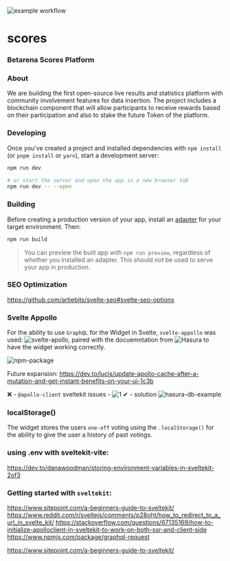 ![example workflow](https://github.com/Betarena/scores/actions/workflows/docker-image.yml/badge.svg)

# scores
### Betarena Scores Platform

### About

We are building the first open-source live results and statistics platform with community involvement features for data insertion. The project includes a blockchain component that will allow participants to receive rewards based on their participation and also to stake the future Token of the platform.

### Developing

Once you've created a project and installed dependencies with `npm install` (or `pnpm install` or `yarn`), start a development server:

```bash
npm run dev

# or start the server and open the app in a new browser tab
npm run dev -- --open
```

### Building

Before creating a production version of your app, install an [adapter](https://kit.svelte.dev/docs#adapters) for your target environment. Then:

```bash
npm run build
```

> You can preview the built app with `npm run preview`, regardless of whether you installed an adapter. This should _not_ be used to serve your app in production.

### SEO Optimization

https://github.com/artiebits/svelte-seo#svelte-seo-options

### Svelte Appollo

For the ability to use `GraphQL` for the Widget in Svelte, `svelte-appollo` was used: ![svelte-apollo](https://github.com/timhall/svelte-apollo), paired with the docuemntation from ![`Hasura`](https://hasura.io/learn/graphql/svelte-apollo/queries/2-create-query/) to have the widget working correctly.

![npm-package](https://www.npmjs.com/package/svelte-apollo)

Future expansion: https://dev.to/lucis/update-apollo-cache-after-a-mutation-and-get-instant-benefits-on-your-ui-1c3b

❌ - `@apollo-client` sveltekit issues - ![1](https://github.com/timhall/svelte-apollo/issues/97)
✔ - solution ![hasura-db-example](https://rodneylab.com/use-apollo-client-sveltekit/)

### localStorage()

The widget stores the users `one-off` voting using the `.localStorage()` for the ability to give the user a history of past votings.

### using .env with sveltekit-vite:

https://dev.to/danawoodman/storing-environment-variables-in-sveltekit-2of3

### Getting started with `sveltekit`:

https://www.sitepoint.com/a-beginners-guide-to-sveltekit/
https://www.reddit.com/r/sveltejs/comments/p28oht/how_to_redirect_to_a_url_in_svelte_kit/
https://stackoverflow.com/questions/67135169/how-to-initialize-apolloclient-in-sveltekit-to-work-on-both-ssr-and-client-side
https://www.npmjs.com/package/graphql-request

https://www.sitepoint.com/a-beginners-guide-to-sveltekit/